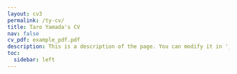 ```yaml
---
layout: cv3
permalink: /ty-cv/
title: Taro Yamada's CV
nav: false
cv_pdf: example_pdf.pdf
description: This is a description of the page. You can modify it in '_pages/ty-cv.md'. You can also change or remove the top pdf download button.
toc:
  sidebar: left
---
```

